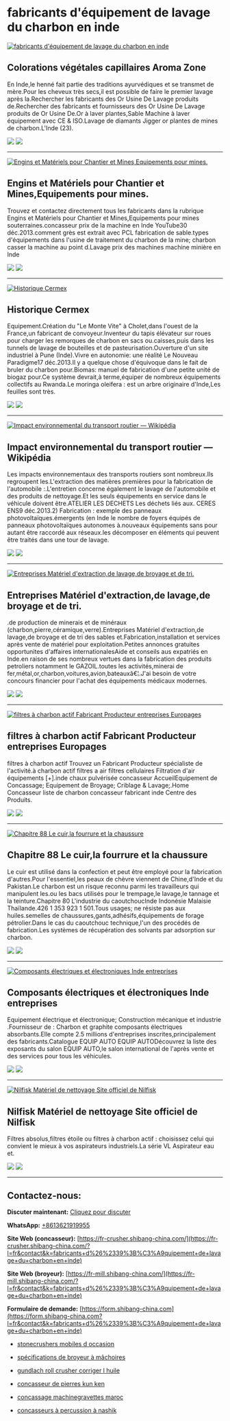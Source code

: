# fabricants d&#39;équipement de lavage du charbon en inde

<a href="https://swt.shibang-china.com/?l=fr&img&k=fabricants+d%26%2339%3B%C3%A9quipement+de+lavage+du+charbon+en+inde" target="_blank">![fabricants d&#39;équipement de lavage du charbon en inde](http://static.shibang-china.com/all-800x300/16.jpg)</a>

## Colorations végétales capillaires Aroma Zone
En Inde,le henné fait partie des traditions ayurvédiques et se transmet de mère.Pour les cheveux très secs,il est possible de faire le premier lavage après la.Rechercher les fabricants des Or Usine De Lavage produits de.Rechercher des fabricants et fournisseurs des Or Usine De Lavage produits de Or Usine De.Or à laver plantes,Sable Machine à laver équipement avec CE &amp; ISO.Lavage de diamants Jigger or plantes de mines de charbon.L&#39;Inde (23).


<a href="https://whatsapp.shibangsoft.com/WhatsApp.php" target="_blank" title="WhatsApp">![](http://static.shibang-china.com/icon/whatsapp.png)</a> <a href="https://swt.shibang-china.com/?l=fr&icon&k=fabricants+d%26%2339%3B%C3%A9quipement+de+lavage+du+charbon+en+inde" target="_blank">![](http://static.shibang-china.com/icon/chat-fr.png)</a>

---

<a href="https://swt.shibang-china.com/?l=fr&img&k=fabricants+d%26%2339%3B%C3%A9quipement+de+lavage+du+charbon+en+inde" target="_blank">![Engins et Matériels pour Chantier et Mines,Equipements pour mines.](http://static.shibang-china.com/all-800x300/732.jpg)</a>

## Engins et Matériels pour Chantier et Mines,Equipements pour mines.
Trouvez et contactez directement tous les fabricants dans la rubrique Engins et Matériels pour Chantier et Mines,Equipements pour mines souterraines.concasseur prix de la machine en Inde YouTube30 déc.2013.comment grès est extrait avec PCL fabrication de sable.types d&#39;équipements dans l&#39;usine de traitement du charbon de la mine; charbon casser la machine au point d.Lavage prix des machines machine minière en Inde


<a href="https://whatsapp.shibangsoft.com/WhatsApp.php" target="_blank" title="WhatsApp">![](http://static.shibang-china.com/icon/whatsapp.png)</a> <a href="https://swt.shibang-china.com/?l=fr&icon&k=fabricants+d%26%2339%3B%C3%A9quipement+de+lavage+du+charbon+en+inde" target="_blank">![](http://static.shibang-china.com/icon/chat-fr.png)</a>

---

<a href="https://swt.shibang-china.com/?l=fr&img&k=fabricants+d%26%2339%3B%C3%A9quipement+de+lavage+du+charbon+en+inde" target="_blank">![Historique Cermex](http://static.shibang-china.com/all-800x300/928.jpg)</a>

## Historique Cermex
Equipement.Création du &quot;Le Monte Vite&quot; à Cholet,dans l&#39;ouest de la France,un fabricant de convoyeur.Inventeur du tapis élévateur sur roues pour charger les remorques de charbon en sacs ou.caisses,puis dans les tunnels de lavage de bouteilles et de pasteurisation.Ouverture d&#39;un site industriel à Pune (Inde).Vivre en autonomie: une réalité Le Nouveau Paradigme17 déc.2013.Il y a quelque chose d&#39;équivoque dans le fait de bruler du charbon pour.Biomas: manuel de fabrication d&#39;une petite unité de biogaz pour.Ce système devrait,à terme,équiper de nombreux équipements collectifs au Rwanda.Le moringa oleifera : est un arbre originaire d&#39;Inde,Les feuilles sont très.


<a href="https://whatsapp.shibangsoft.com/WhatsApp.php" target="_blank" title="WhatsApp">![](http://static.shibang-china.com/icon/whatsapp.png)</a> <a href="https://swt.shibang-china.com/?l=fr&icon&k=fabricants+d%26%2339%3B%C3%A9quipement+de+lavage+du+charbon+en+inde" target="_blank">![](http://static.shibang-china.com/icon/chat-fr.png)</a>

---

<a href="https://swt.shibang-china.com/?l=fr&img&k=fabricants+d%26%2339%3B%C3%A9quipement+de+lavage+du+charbon+en+inde" target="_blank">![Impact environnemental du transport routier — Wikipédia](http://static.shibang-china.com/all-800x300/460.jpg)</a>

## Impact environnemental du transport routier — Wikipédia
Les impacts environnementaux des transports routiers sont nombreux.Ils regroupent les.L&#39;extraction des matières premières pour la fabrication de l&#39;automobile :.L&#39;entretien concerne également le lavage de l&#39;automobile et des produits de nettoyage.Et les seuls équipements en service dans le véhicule doivent être.ATELIER LES DECHETS Les déchets liés aux. CERES ENS9 déc.2013.2) Fabrication : exemple des panneaux photovoltaïques.émergents (en Inde le nombre de foyers équipés de panneaux photovoltaïques autonomes à.nouveaux équipements sans pour autant être raccordé aux réseaux.les décomposer en éléments qui peuvent être traités dans une tour de lavage.


<a href="https://whatsapp.shibangsoft.com/WhatsApp.php" target="_blank" title="WhatsApp">![](http://static.shibang-china.com/icon/whatsapp.png)</a> <a href="https://swt.shibang-china.com/?l=fr&icon&k=fabricants+d%26%2339%3B%C3%A9quipement+de+lavage+du+charbon+en+inde" target="_blank">![](http://static.shibang-china.com/icon/chat-fr.png)</a>

---

<a href="https://swt.shibang-china.com/?l=fr&img&k=fabricants+d%26%2339%3B%C3%A9quipement+de+lavage+du+charbon+en+inde" target="_blank">![Entreprises Matériel d&#39;extraction,de lavage,de broyage et de tri.](http://static.shibang-china.com/all-800x300/792.jpg)</a>

## Entreprises Matériel d&#39;extraction,de lavage,de broyage et de tri.
.de production de minerais et de minéraux (charbon,pierre,céramique,verre).Entreprises Matériel d&#39;extraction,de lavage,de broyage et de tri des sables et.Fabrication,installation et services après vente de matériel pour exploitation.Petites annonces gratuites opportunites d&#39;affaires internationalesAide et conseils aus expatriés en Inde.en raison de ses nombreux vertues dans la fabrication des produits petroliers notamment le GAZOIL.toutes les activités,minerai de fer,métal,or,charbon,voitures,avion,bateauxâ€¦.J&#39;ai besoin de votre concours financier pour l&#39;achat des équipements médicaux modernes.


<a href="https://whatsapp.shibangsoft.com/WhatsApp.php" target="_blank" title="WhatsApp">![](http://static.shibang-china.com/icon/whatsapp.png)</a> <a href="https://swt.shibang-china.com/?l=fr&icon&k=fabricants+d%26%2339%3B%C3%A9quipement+de+lavage+du+charbon+en+inde" target="_blank">![](http://static.shibang-china.com/icon/chat-fr.png)</a>

---

<a href="https://swt.shibang-china.com/?l=fr&img&k=fabricants+d%26%2339%3B%C3%A9quipement+de+lavage+du+charbon+en+inde" target="_blank">![filtres à charbon actif Fabricant Producteur entreprises Europages](http://static.shibang-china.com/all-800x300/1088.jpg)</a>

## filtres à charbon actif Fabricant Producteur entreprises Europages
filtres à charbon actif Trouvez un Fabricant Producteur spécialiste de l&#39;activité.à charbon actif filtres a air filtres cellulaires Filtration d&#39;air équipements [+].inde chaux pulvérisée concasseur AccueilEquipement de Concassage; Equipement de Broyage; Criblage &amp; Lavage;.Home Concasseur liste de charbon concasseur fabricant inde Centre des Produits.


<a href="https://whatsapp.shibangsoft.com/WhatsApp.php" target="_blank" title="WhatsApp">![](http://static.shibang-china.com/icon/whatsapp.png)</a> <a href="https://swt.shibang-china.com/?l=fr&icon&k=fabricants+d%26%2339%3B%C3%A9quipement+de+lavage+du+charbon+en+inde" target="_blank">![](http://static.shibang-china.com/icon/chat-fr.png)</a>

---

<a href="https://swt.shibang-china.com/?l=fr&img&k=fabricants+d%26%2339%3B%C3%A9quipement+de+lavage+du+charbon+en+inde" target="_blank">![Chapitre 88 Le cuir,la fourrure et la chaussure](http://static.shibang-china.com/all-800x300/587.jpg)</a>

## Chapitre 88 Le cuir,la fourrure et la chaussure
Le cuir est utilisé dans la confection et peut être employé pour la fabrication d&#39;autres.Pour l&#39;essentiel,les peaux de chèvre viennent de Chine,d&#39;Inde et du Pakistan.Le charbon est un risque reconnu parmi les travailleurs qui manipulent les.ou les bacs utilisés pour le trempage,le lavage,le tannage et la teinture.Chapitre 80 L&#39;industrie du caoutchoucInde Indonésie Malaisie Thaïlande.426 1 353 923 1 501.Tous usages; ne résiste pas aux huiles.semelles de chaussures,gants,adhésifs,équipements de forage pétrolier.Dans le cas du caoutchouc technique,l&#39;un des procédés de fabrication.Les systèmes de récupération des solvants par adsorption sur charbon.


<a href="https://whatsapp.shibangsoft.com/WhatsApp.php" target="_blank" title="WhatsApp">![](http://static.shibang-china.com/icon/whatsapp.png)</a> <a href="https://swt.shibang-china.com/?l=fr&icon&k=fabricants+d%26%2339%3B%C3%A9quipement+de+lavage+du+charbon+en+inde" target="_blank">![](http://static.shibang-china.com/icon/chat-fr.png)</a>

---

<a href="https://swt.shibang-china.com/?l=fr&img&k=fabricants+d%26%2339%3B%C3%A9quipement+de+lavage+du+charbon+en+inde" target="_blank">![Composants électriques et électroniques Inde entreprises](http://static.shibang-china.com/all-800x300/284.jpg)</a>

## Composants électriques et électroniques Inde entreprises
Equipement électrique et électronique; Construction mécanique et industrie .Fournisseur de : Charbon et graphite composants électriques absorbants.Elle compte 2.5 millions d&#39;entreprises inscrites,principalement des fabricants.Catalogue EQUIP AUTO EQUIP AUTODécouvrez la liste des exposants du salon EQUIP AUTO,le salon international de l&#39;après vente et des services pour tous les véhicules.


<a href="https://whatsapp.shibangsoft.com/WhatsApp.php" target="_blank" title="WhatsApp">![](http://static.shibang-china.com/icon/whatsapp.png)</a> <a href="https://swt.shibang-china.com/?l=fr&icon&k=fabricants+d%26%2339%3B%C3%A9quipement+de+lavage+du+charbon+en+inde" target="_blank">![](http://static.shibang-china.com/icon/chat-fr.png)</a>

---

<a href="https://swt.shibang-china.com/?l=fr&img&k=fabricants+d%26%2339%3B%C3%A9quipement+de+lavage+du+charbon+en+inde" target="_blank">![Nilfisk Matériel de nettoyage Site officiel de Nilfisk](http://static.shibang-china.com/all-800x300/1398.jpg)</a>

## Nilfisk Matériel de nettoyage Site officiel de Nilfisk
Filtres absolus,filtres étoile ou filtres à charbon actif : choisissez celui qui convient le mieux à vos aspirateurs industriels.La série VL Aspirateur eau et.

<a href="https://whatsapp.shibangsoft.com/WhatsApp.php" target="_blank" title="WhatsApp">![](http://static.shibang-china.com/icon/whatsapp.png)</a> <a href="https://swt.shibang-china.com/?l=fr&icon&k=fabricants+d%26%2339%3B%C3%A9quipement+de+lavage+du+charbon+en+inde" target="_blank">![](http://static.shibang-china.com/icon/chat-fr.png)</a>

---
## Contactez-nous:

**Discuter maintenant:** [Cliquez pour discuter](https://swt.shibang-china.com?l=fr&contact&k=fabricants+d%26%2339%3B%C3%A9quipement+de+lavage+du+charbon+en+inde)

**WhatsApp:**  [+8613621919955](https://whatsapp.shibangsoft.com/WhatsApp.php)

**Site Web (concasseur):** [https://fr-crusher.shibang-china.com/](https://fr-crusher.shibang-china.com/?l=fr&contact&k=fabricants+d%26%2339%3B%C3%A9quipement+de+lavage+du+charbon+en+inde)

**Site Web (broyeur):** [https://fr-mill.shibang-china.com/](https://fr-mill.shibang-china.com/?l=fr&contact&k=fabricants+d%26%2339%3B%C3%A9quipement+de+lavage+du+charbon+en+inde)

**Formulaire de demande:** [https://form.shibang-china.com](https://form.shibang-china.com?l=fr&contact&k=fabricants+d%26%2339%3B%C3%A9quipement+de+lavage+du+charbon+en+inde)

* [stonecrushers mobiles d occasion](../44/stonecrushers%20mobiles%20d%20occasion.md)

* [spécifications de broyeur à mâchoires](../49/sp%C3%A9cifications%20de%20broyeur%20%C3%A0%20m%C3%A2choires.md)

* [gundlach roll crusher corriger l huile](../42/gundlach%20roll%20crusher%20corriger%20l%20huile.md)

* [concasseur de pierres kun ken](../43/concasseur%20de%20pierres%20kun%20ken.md)

* [concassage machinegravettes maroc](../53/concassage%20machinegravettes%20maroc.md)

* [concasseurs à percussion à nashik](../53/concasseurs%20%C3%A0%20percussion%20%C3%A0%20nashik.md)